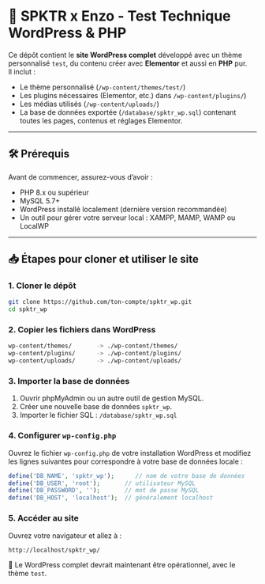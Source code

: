 # 🌟 SPKTR x Enzo - Test Technique WordPress & PHP

Ce dépôt contient le **site WordPress complet** développé avec un thème personnalisé `test`, du contenu créer avec **Elementor** et aussi en **PHP** pur.  
Il inclut :

- Le thème personnalisé (`/wp-content/themes/test/`)
- Les plugins nécessaires (Elementor, etc.) dans `/wp-content/plugins/`)
- Les médias utilisés (`/wp-content/uploads/`)
- La base de données exportée (`/database/spktr_wp.sql`) contenant toutes les pages, contenus et réglages Elementor.

---

## 🛠️ Prérequis

Avant de commencer, assurez-vous d’avoir :

- PHP 8.x ou supérieur
- MySQL 5.7+
- WordPress installé localement (dernière version recommandée)
- Un outil pour gérer votre serveur local : XAMPP, MAMP, WAMP ou LocalWP

---

## 📥 Étapes pour cloner et utiliser le site

### 1. Cloner le dépôt

```bash
git clone https://github.com/ton-compte/spktr_wp.git
cd spktr_wp
```


### 2. Copier les fichiers dans WordPress

```bash
wp-content/themes/       -> ./wp-content/themes/
wp-content/plugins/      -> ./wp-content/plugins/
wp-content/uploads/      -> ./wp-content/uploads/
```

### 3. Importer la base de données

1. Ouvrir phpMyAdmin ou un autre outil de gestion MySQL.
2. Créer une nouvelle base de données `spktr_wp`.
3. Importer le fichier SQL : `/database/spktr_wp.sql`


### 4. Configurer `wp-config.php`

Ouvrez le fichier `wp-config.php` de votre installation WordPress et modifiez les lignes suivantes pour correspondre à votre base de données locale :
```php
define('DB_NAME', 'spktr_wp');      // nom de votre base de données
define('DB_USER', 'root');       // utilisateur MySQL
define('DB_PASSWORD', '');       // mot de passe MySQL
define('DB_HOST', 'localhost');  // généralement localhost
```

### 5. Accéder au site

Ouvrez votre navigateur et allez à :
```arduino
http://localhost/spktr_wp/
```

🌟 Le WordPress complet devrait maintenant être opérationnel, avec le thème `test`.